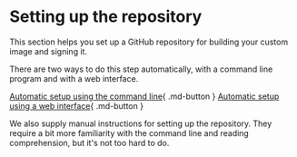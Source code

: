 # Setting up the repository

This section helps you set up a GitHub repository for building your custom image and signing it.

There are two ways to do this step automatically, with a command line program and with a web interface.

[Automatic setup using the command line](/tinker/2-setup/auto-cli/){ .md-button }
[Automatic setup using a web interface](/tinker/2-setup/auto-web/){ .md-button }

We also supply manual instructions for setting up the repository. They require a bit more familiarity with the command line and reading comprehension, but it's not too hard to do.

